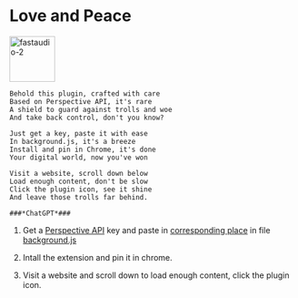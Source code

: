 # Love and Peace

<p align="left">
<img width="80" alt="fastaudio-2" src="https://user-images.githubusercontent.com/31392274/236587723-dd4d4654-874a-4d10-8c71-543fc8b4eba9.jpg">
</p>

```
Behold this plugin, crafted with care
Based on Perspective API, it's rare
A shield to guard against trolls and woe
And take back control, don't you know?

Just get a key, paste it with ease
In background.js, it's a breeze
Install and pin in Chrome, it's done
Your digital world, now you've won

Visit a website, scroll down below
Load enough content, don't be slow
Click the plugin icon, see it shine
And leave those trolls far behind.

###*ChatGPT*###
```

1. Get a [Perspective API](https://support.perspectiveapi.com/s/docs-get-started?language=en_US) key and paste in [corresponding place](https://github.com/QuchenFu/chrome-plugin-detoxer/blob/main/Detoxer/background.js#L3) in file [background.js](https://github.com/QuchenFu/chrome-plugin-detoxer/blob/main/Detoxer/background.js)

2. Intall the extension and pin it in chrome.

3. Visit a website and scroll down to load enough content, click the plugin icon.

